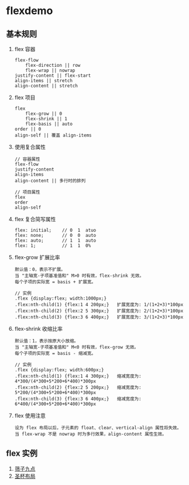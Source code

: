 # flexdemo

## 基本规则

1. flex 容器
    ```
    flex-flow
        flex-direction || row
        flex-wrap || nowrap
    justify-content || flex-start
    align-items || stretch
    align-content || stretch
    ```

1. flex 项目
    ```
    flex
        flex-grow || 0
        flex-shrink || 1
        flex-basis || auto
    order || 0
    align-self || 覆盖 align-items
    ```

1. 使用复合属性
    ```
    // 容器属性
    flex-flow
    justify-content
    align-items
    align-content || 多行时的排列

    // 项目属性
    flex
    order
    align-self
    ```

1. flex 复合简写属性
    ```
    flex: initial;    // 0  1  atuo
    flex: none;       // 0  0  auto
    flex: auto;       // 1  1  auto
    flex: 1;          // 1  1  0%
    ```

1. flex-grow 扩展比率
    ```
    默认值：0，表示不扩展。
    当 "主轴宽-子项基准值和" M>0 时有效，flex-shrink 无效。
    每个子项的实际宽 = basis + 扩展宽。

    // 实例
    .flex {display:flex; width:1000px;}
    .flex:nth-child(1) {flex:1 4 200px;}   扩展宽度为: 1/(1+2+3)*100px
    .flex:nth-child(2) {flex:2 5 300px;}   扩展宽度为: 2/(1+2+3)*100px
    .flex:nth-child(3) {flex:3 6 400px;}   扩展宽度为: 3/(1+2+3)*100px
     ```

1. flex-shrink 收缩比率
    ```
    默认值：1，表示按原大小放缩。
    当 "主轴宽-子项基准值和" M<0 时有效，flex-grow 无效。
    每个子项的实际宽 = basis - 缩减宽。

    // 实例
    .flex {display:flex; width:600px;}
    .flex:nth-child(1) {flex:1 4 300px;}   缩减宽度为: 4*300/(4*300+5*200+6*400)*300px
    .flex:nth-child(2) {flex:2 5 200px;}   缩减宽度为: 5*200/(4*300+5*200+6*400)*300px
    .flex:nth-child(3) {flex:3 6 400px;}   缩减宽度为: 6*400/(4*300+5*200+6*400)*300px
    ```

1. flex 使用注意
    ```
    设为 flex 布局以后，子元素的 float、clear、vertical-align 属性将失效。
    当 flex-wrap 不是 nowrap 时为多行效果，align-content 属性生效。
    ```


## flex 实例
1. [筛子九点](https://yuwl798180.github.io/flexdemo/example/dice.html)
1. [圣杯布局](https://yuwl798180.github.io/flexdemo/example/HolyGrail.html)
